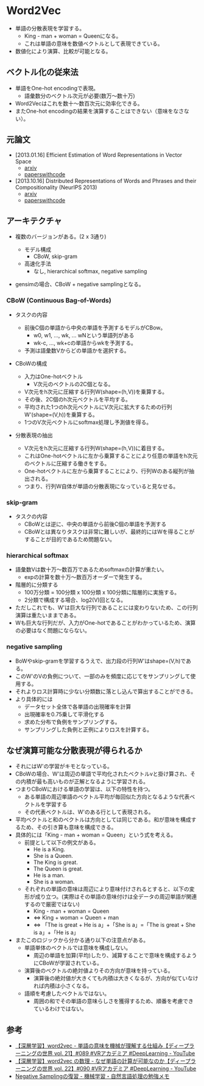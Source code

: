 # Word2Vec

* 単語の分散表現を学習する。
  * King - man + woman = Queenになる。 
  * これは単語の意味を数値ベクトルとして表現できている。
* 数値化により演算、比較が可能となる。

## ベクトル化の従来法

* 単語をOne-hot encodingで表現。
  * 語彙数分のベクトル次元が必要(数万～数十万)
* Word2Vecはこれを数十～数百次元に効率化できる。
* またOne-hot encodingの結果を演算することはできない（意味をなさない）。

## 元論文

* [2013.01.16] Efficient Estimation of Word Representations in Vector Space
  * [arxiv](https://arxiv.org/abs/1301.3781)
  * [paperswithcode](https://paperswithcode.com/paper/efficient-estimation-of-word-representations)
* [2013.10.16] Distributed Representations of Words and Phrases and their Compositionality (NeurIPS 2013)
  * [arxiv](https://arxiv.org/abs/1310.4546)
  * [paperswithcode](https://paperswithcode.com/paper/distributed-representations-of-words-and-1)

## アーキテクチャ

* 複数のバージョンがある。(2 x 3通り)
  * モデル構成
    * CBoW, skip-gram
  * 高速化手法
    * なし, hierarchical softmax, negative sampling

* gensimの場合、CBoW + negative samplingとなる。

### CBoW (Continuous Bag-of-Words)

* タスクの内容
  * 前後C個の単語から中央の単語を予測するモデルがCBow。
    * w0, w1, ..., wk, ... wNという単語列がある
    * wk-c, ..., wk+cの単語からwkを予測する。
  * 予測は語彙数Vからどの単語かを選択する。

* CBoWの構成
  * 入力はOne-hotベクトル
    * V次元のベクトルの2C個となる。
  * V次元をh次元に圧縮する行列W(shape=(h,V))を乗算する。
  * その後、2C個のh次元ベクトルを平均する。
  * 平均された1つのh次元ベクトルにV次元に拡大するための行列W'(shape=(V,h))を乗算する。
  * 1つのV次元ベクトルにsoftmax処理し予測値を得る。

* 分散表現の抽出
  * V次元をh次元に圧縮する行列W(shape=(h,V))に着目する。
  * これはOne-hotベクトルに左から乗算することにより任意の単語をh次元のベクトルに圧縮する働きをする。
  * One-hotベクトルに左から乗算することにより、行列Wのある縦列が抽出される。
  * つまり、行列W自体が単語の分散表現になっていると見なせる。

### skip-gram

* タスクの内容
  * CBoWとは逆に、中央の単語から前後C個の単語を予測する
  * CBoWとは異なりタスクは非常に難しいが、最終的にはWを得ることがすることが目的であるため問題ない。

### hierarchical softmax

* 語彙数Vは数十万～数百万であるためsoftmaxの計算が重たい。
  * expの計算を数十万～数百万オーダーで発生する。
* 階層的に分類する
  * 100万分類 = 100分類 x 100分類 x 100分類に階層的に実施する。
  * 2分類で構成する場合、log2(V)回となる。
* ただしこれでも、W'は巨大な行列であることには変わりないため、この行列演算は重たいままである。
* Wも巨大な行列だが、入力がOne-hotであることがわかっているため、演算の必要はなく問題にならない。

### negative sampling

* BoWやskip-gramを学習するうえで、出力段の行列W'はshape=(V,h)である。
* このW'のVの負例について、一部のみを頻度に応じてをサンプリングして使用する。
* それよりロス計算時に少ない分類数に落とし込んで算出することができる。
* より具体的には
  * データセット全体で各単語の出現確率を計算
  * 出現確率を0.75乗して平滑化する
  * 求めた分布で負例をサンプリングする。
  * サンプリングした負例と正例によりロスを計算する。

## なぜ演算可能な分散表現が得られるか

* それにはW'の学習がキモとなっている。
* CBoWの場合、W'は周辺の単語で平均化されたベクトルvと掛け算され、その内積が最も高いものが正解となるように学習される。
* つまりCBoWにおける単語の学習は、以下の特性を持つ。
  * ある単語の周辺単語のベクトル平均が毎回似た方向となるような代表ベクトルを学習する
  * その代表ベクトルは、W'のある行として表現される。
* 平均ベクトルと和のベクトルは方向としては同じである。和が意味を構成するため、その引き算も意味を構成できる。
* 具体的には「King - man + woman = Queen」という式を考える。
  * 前提として以下の例文がある。
    * He is a King.
    * She is a Queen.
    * The King is great.
    * The Queen is great.
    * He is a man.
    * She is a woman.
  * それぞれの単語の意味は周辺により意味付けされるとすると、以下の変形が成り立つ。(実際はその単語の意味付けは全データの周辺単語が関連するので厳密ではない)
    * King - man + woman = Queen
    * ⇔ King + woman = Queen + man
    * ⇔ 「The is great + He is a」+「She is a」=「The is great + She is a」+「He is a」
* またこのロジックから分かる通り以下の注意点がある。
  * 単語単体のベクトルでは意味を構成しない。
    * 周辺の単語を加算(平均)したり、減算することで意味を構成するようにCBoWが学習されている。
  * 演算後のベクトルの絶対値よりその方向が意味を持っている。
    * 演算後の絶対値が大きくても内積は大きくなるが、方向が似ていなければ内積は小さくなる。
  * 語順を考慮したベクトルではない。
    * 周囲の和でその単語の意味らしさを獲得するため、順番を考慮できているわけではない。

## 参考

- [【深層学習】word2vec - 単語の意味を機械が理解する仕組み【ディープラーニングの世界 vol. 21】#089 #VRアカデミア #DeepLearning - YouTube](https://www.youtube.com/watch?v=0CXCqxQAKKQ)
- [【深層学習】word2vec の数理 - なぜ単語の計算が可能なのか【ディープラーニングの世界 vol. 22】#090 #VRアカデミア #DeepLearning - YouTube](https://www.youtube.com/watch?v=jlmt4nY0-o0)
- [Negative Samplingの復習 - 機械学習・自然言語処理の勉強メモ](https://kento1109.hatenablog.com/entry/2019/11/29/111028)